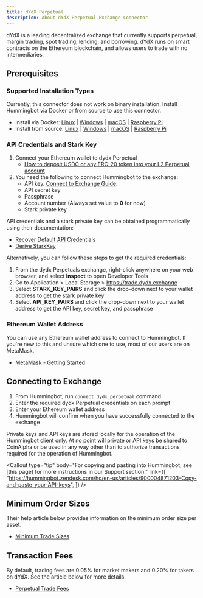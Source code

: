 ```yaml
---
title: dYdX Perpetual
description: About dYdX Perpetual Exchange Connector
---
```




dYdX is a leading decentralized exchange that currently supports perpetual, margin trading, spot trading, lending, and borrowing. dYdX runs on smart contracts on the Ethereum blockchain, and allows users to trade with no intermediaries.

## Prerequisites

### Supported Installation Types

Currently, this connector does not work on binary installation. Install Hummingbot via Docker or from source to use this connector.

- Install via Docker: [Linux](/installation/linux/#install-via-docker) | [Windows](/installation/windows/#install-via-docker) | [macOS](/installation/mac/#install-via-docker) | [Raspberry Pi](/installation/raspberry/)
- Install from source: [Linux](/installation/linux/#install-from-source) | [Windows](/installation/windows/#install-from-source) | [macOS](/installation/mac/#install-from-source) | [Raspberry Pi](/installation/raspberry/#install-from-source)

### API Credentials and Stark Key

1. Connect your Ethereum wallet to dydx Perpetual
   - [How to deposit USDC or any ERC-20 token into your L2 Perpetual account](https://help.dydx.exchange/en/articles/5108497-how-to-deposit-usdc-or-any-erc-20-token-into-your-l2-perpetual-account?utm_content=article_5108497)
2. You need the following to connect Hummingbot to the exchange:
   - API key. [Connect to Exchange Guide](/operation/connect-exchange).
   - API secret key
   - Passphrase
   - Account number (Always set value to **0** for now)
   - Stark private key

API credentials and a stark private key can be obtained programmatically using their documentation:

- [Recover Default API Credentials](https://docs.dydx.exchange/?python#recover-default-api-credentials)
- [Derive StarkKey](https://docs.dydx.exchange/?python#derive-starkkey)

Alternatively, you can follow these steps to get the required credentials:

1. From the dydx Perpetuals exchange, right-click anywhere on your web browser, and select **Inspect** to open Developer Tools
2. Go to Application > Local Storage > https://trade.dydx.exchange
3. Select **STARK_KEY_PAIRS** and click the drop-down next to your wallet address to get the stark private key
4. Select **API_KEY_PAIRS** and click the drop-down next to your wallet address to get the API key, secret key, and passphrase

### Ethereum Wallet Address

You can use any Ethereum wallet address to connect to Hummingbot. If you're new to this and unsure which one to use, most of our users are on MetaMask.

- [MetaMask - Getting Started](https://metamask.io/faqs.html)

## Connecting to Exchange

1. From Hummingbot, run `connect dydx_perpetual` command
2. Enter the required dydx Perpetual credentials on each prompt
3. Enter your Ethereum wallet address
4. Hummingbot will confirm when you have successfully connected to the exchange

Private keys and API keys are stored locally for the operation of the Hummingbot client only. At no point will private or API keys be shared to CoinAlpha or be used in any way other than to authorize transactions required for the operation of Hummingbot.

<Callout
  type="tip"
  body="For copying and pasting into Hummingbot, see [this page] for more instructions in our Support section."
  link={[
    "https://hummingbot.zendesk.com/hc/en-us/articles/900004871203-Copy-and-paste-your-API-keys",
  ]}
/>

## Minimum Order Sizes

Their help article below provides information on the minimum order size per asset.

- [Minimum Trade Sizes](https://help.dydx.exchange/en/articles/4798055-what-is-the-minimum-order-size-on-perpetuals)

## Transaction Fees

By default, trading fees are 0.05% for market makers and 0.20% for takers on dYdX. See the article below for more details.

- [Perpetual Trade Fees](https://help.dydx.exchange/en/articles/4798040-perpetual-trade-fees)
